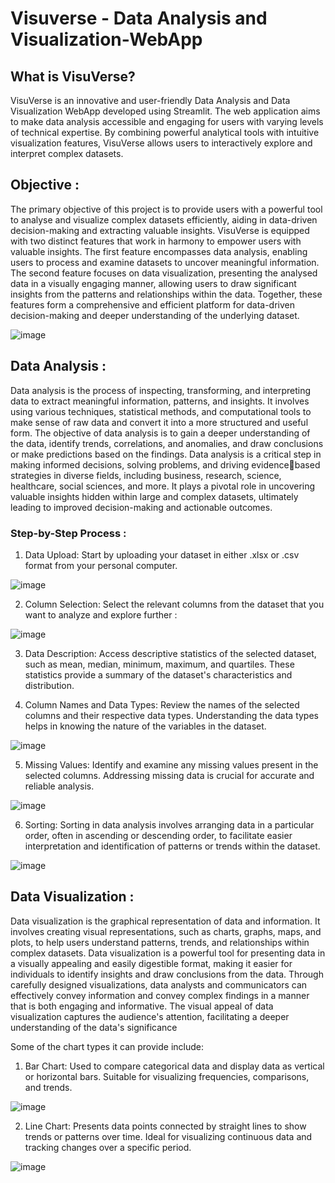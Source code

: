 # Visuverse - Data Analysis and Visualization-WebApp

## What is VisuVerse?

VisuVerse is an innovative and user-friendly Data Analysis and Data Visualization 
WebApp developed using Streamlit. The web application aims to make data analysis 
accessible and engaging for users with varying levels of technical expertise. By 
combining powerful analytical tools with intuitive visualization features, VisuVerse 
allows users to interactively explore and interpret complex datasets.

## Objective : 

The primary objective of this project is to provide users with a powerful tool to analyse and visualize 
complex datasets efficiently, aiding in data-driven decision-making and extracting 
valuable insights. 
VisuVerse is equipped with two distinct features that work in harmony to empower 
users with valuable insights. The first feature encompasses data analysis, enabling 
users to process and examine datasets to uncover meaningful information. The second 
feature focuses on data visualization, presenting the analysed data in a visually 
engaging manner, allowing users to draw significant insights from the patterns and 
relationships within the data. Together, these features form a comprehensive and 
efficient platform for data-driven decision-making and deeper understanding of the 
underlying dataset.

![image](https://github.com/Akshar106/Data-Analysis-and-Visualization-WebApp/assets/109402115/b3078304-1a81-4b13-9f00-908eb6f27461)

## Data Analysis : 

Data analysis is the process of inspecting, transforming, and interpreting data to extract meaningful 
information, patterns, and insights. It involves using various techniques, statistical methods, and 
computational tools to make sense of raw data and convert it into a more structured and useful form. 
The objective of data analysis is to gain a deeper understanding of the data, identify trends, 
correlations, and anomalies, and draw conclusions or make predictions based on the findings. Data 
analysis is a critical step in making informed decisions, solving problems, and driving evidencebased strategies in diverse fields, including business, research, science, healthcare, social sciences, 
and more. It plays a pivotal role in uncovering valuable insights hidden within large and complex 
datasets, ultimately leading to improved decision-making and actionable outcomes.

### Step-by-Step Process : 
1. Data Upload: Start by uploading your dataset in either .xlsx or .csv format from your 
personal computer.

![image](https://github.com/Akshar106/Data-Analysis-and-Visualization-WebApp/assets/109402115/3d14a711-0078-45c1-9d84-d6bf417c98b4)

2. Column Selection: Select the relevant columns from the dataset that you want to 
analyze and explore further :

![image](https://github.com/Akshar106/Data-Analysis-and-Visualization-WebApp/assets/109402115/c2588ae6-5a80-4ed7-a558-fc5db5992195)

3. Data Description: Access descriptive statistics of the selected dataset, such as 
mean, median, minimum, maximum, and quartiles. These statistics provide a 
summary of the dataset's characteristics and distribution.

4. Column Names and Data Types: Review the names of the selected columns and 
their respective data types. Understanding the data types helps in knowing the 
nature of the variables in the dataset.

![image](https://github.com/Akshar106/Data-Analysis-and-Visualization-WebApp/assets/109402115/f19c7ed3-f058-4824-aed0-7bdcd6f3950a)

5. Missing Values: Identify and examine any missing values present in the selected 
columns. Addressing missing data is crucial for accurate and reliable analysis.

![image](https://github.com/Akshar106/Data-Analysis-and-Visualization-WebApp/assets/109402115/61bfce34-4d76-45b6-82e5-d33aaf126fc7)

6. Sorting: Sorting in data analysis involves arranging data in a particular order, often 
in ascending or descending order, to facilitate easier interpretation and identification 
of patterns or trends within the dataset.

![image](https://github.com/Akshar106/Data-Analysis-and-Visualization-WebApp/assets/109402115/5ce3fe4e-16c0-4d2f-8fac-3ccab1f63a6f)

## Data Visualization :

Data visualization is the graphical representation of data and information. It involves 
creating visual representations, such as charts, graphs, maps, and plots, to help users 
understand patterns, trends, and relationships within complex datasets. Data visualization 
is a powerful tool for presenting data in a visually appealing and easily digestible format, 
making it easier for individuals to identify insights and draw conclusions from the data. 
Through carefully designed visualizations, data analysts and communicators can 
effectively convey information and convey complex findings in a manner that is both 
engaging and informative. The visual appeal of data visualization captures the audience's 
attention, facilitating a deeper understanding of the data's significance

Some of the 
chart types it can provide include: 

1. Bar Chart: Used to compare categorical data and display data as vertical or horizontal 
bars. Suitable for visualizing frequencies, comparisons, and trends.

![image](https://github.com/Akshar106/Data-Analysis-and-Visualization-WebApp/assets/109402115/edaa7738-20e7-481b-9993-759ac3321a67)


2. Line Chart: Presents data points connected by straight lines to show trends or patterns 
over time. Ideal for visualizing continuous data and tracking changes over a specific 
period.

![image](https://github.com/Akshar106/Data-Analysis-and-Visualization-WebApp/assets/109402115/7425c3ef-dfb2-4fbb-9cc2-0c9d88fbaab3)


